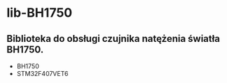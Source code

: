 # lib-BH1750

## Biblioteka do obsługi czujnika natężenia światła BH1750.


- BH1750
- STM32F407VET6
